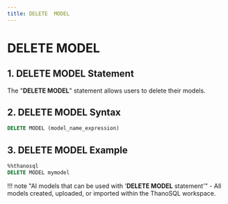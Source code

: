 ```yaml
---
title: DELETE  MODEL
---
```


# __DELETE MODEL__

## __1. DELETE MODEL Statement__

The "__DELETE MODEL__" statement allows users to delete their models.

## __2. DELETE MODEL Syntax__

```sql
DELETE MODEL (model_name_expression)
```

## __3. DELETE MODEL Example__

```sql
%%thanosql
DELETE MODEL mymodel
```

!!! note "AI models that can be used with '__DELETE MODEL__ statement'"
    - All models created, uploaded, or imported within the ThanoSQL workspace.